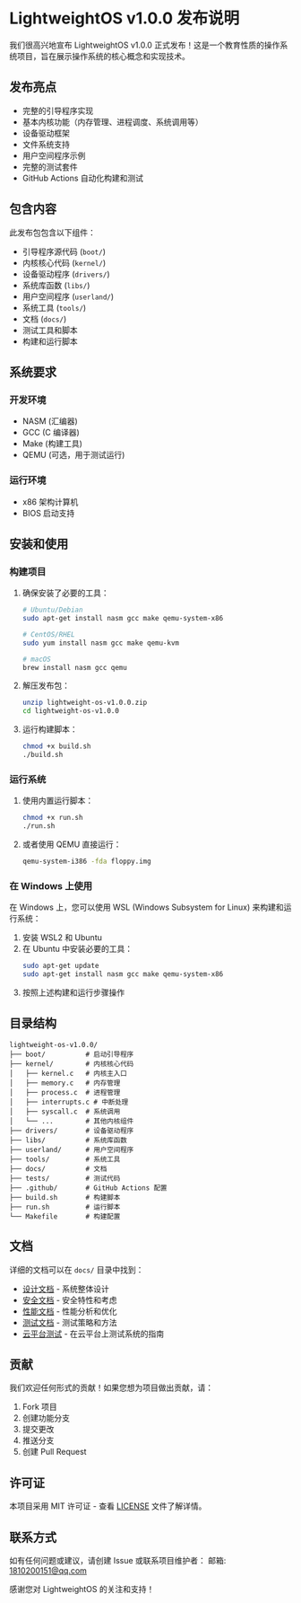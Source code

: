 # LightweightOS v1.0.0 发布说明

我们很高兴地宣布 LightweightOS v1.0.0 正式发布！这是一个教育性质的操作系统项目，旨在展示操作系统的核心概念和实现技术。

## 发布亮点

- 完整的引导程序实现
- 基本内核功能（内存管理、进程调度、系统调用等）
- 设备驱动框架
- 文件系统支持
- 用户空间程序示例
- 完整的测试套件
- GitHub Actions 自动化构建和测试

## 包含内容

此发布包包含以下组件：

- 引导程序源代码 (`boot/`)
- 内核核心代码 (`kernel/`)
- 设备驱动程序 (`drivers/`)
- 系统库函数 (`libs/`)
- 用户空间程序 (`userland/`)
- 系统工具 (`tools/`)
- 文档 (`docs/`)
- 测试工具和脚本
- 构建和运行脚本

## 系统要求

### 开发环境
- NASM (汇编器)
- GCC (C 编译器)
- Make (构建工具)
- QEMU (可选，用于测试运行)

### 运行环境
- x86 架构计算机
- BIOS 启动支持

## 安装和使用

### 构建项目

1. 确保安装了必要的工具：
   ```bash
   # Ubuntu/Debian
   sudo apt-get install nasm gcc make qemu-system-x86
   
   # CentOS/RHEL
   sudo yum install nasm gcc make qemu-kvm
   
   # macOS
   brew install nasm gcc qemu
   ```

2. 解压发布包：
   ```bash
   unzip lightweight-os-v1.0.0.zip
   cd lightweight-os-v1.0.0
   ```

3. 运行构建脚本：
   ```bash
   chmod +x build.sh
   ./build.sh
   ```

### 运行系统

1. 使用内置运行脚本：
   ```bash
   chmod +x run.sh
   ./run.sh
   ```

2. 或者使用 QEMU 直接运行：
   ```bash
   qemu-system-i386 -fda floppy.img
   ```

### 在 Windows 上使用

在 Windows 上，您可以使用 WSL (Windows Subsystem for Linux) 来构建和运行系统：

1. 安装 WSL2 和 Ubuntu
2. 在 Ubuntu 中安装必要的工具：
   ```bash
   sudo apt-get update
   sudo apt-get install nasm gcc make qemu-system-x86
   ```
3. 按照上述构建和运行步骤操作

## 目录结构

```
lightweight-os-v1.0.0/
├── boot/          # 启动引导程序
├── kernel/        # 内核核心代码
│   ├── kernel.c   # 内核主入口
│   ├── memory.c   # 内存管理
│   ├── process.c  # 进程管理
│   ├── interrupts.c # 中断处理
│   ├── syscall.c  # 系统调用
│   └── ...        # 其他内核组件
├── drivers/       # 设备驱动程序
├── libs/          # 系统库函数
├── userland/      # 用户空间程序
├── tools/         # 系统工具
├── docs/          # 文档
├── tests/         # 测试代码
├── .github/       # GitHub Actions 配置
├── build.sh       # 构建脚本
├── run.sh         # 运行脚本
└── Makefile       # 构建配置
```

## 文档

详细的文档可以在 `docs/` 目录中找到：

- [设计文档](docs/design.md) - 系统整体设计
- [安全文档](docs/security.md) - 安全特性和考虑
- [性能文档](docs/performance.md) - 性能分析和优化
- [测试文档](docs/testing.md) - 测试策略和方法
- [云平台测试](docs/cloud-testing.md) - 在云平台上测试系统的指南

## 贡献

我们欢迎任何形式的贡献！如果您想为项目做出贡献，请：

1. Fork 项目
2. 创建功能分支
3. 提交更改
4. 推送分支
5. 创建 Pull Request

## 许可证

本项目采用 MIT 许可证 - 查看 [LICENSE](LICENSE) 文件了解详情。

## 联系方式

如有任何问题或建议，请创建 Issue 或联系项目维护者：
邮箱: 1810200151@qq.com

感谢您对 LightweightOS 的关注和支持！